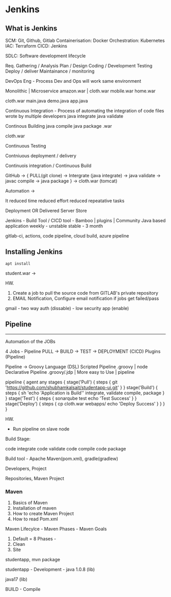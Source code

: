 # Jenkins

## What is Jenkins
SCM: Git, Github, Gitlab
Containerisation: Docker
Orchestration: Kubernetes
IAC: Terraform
CICD: Jenkins

SDLC: Software development lifecycle

Req. Gathering / Analysis
Plan / Design
Coding / Development
Testing
Deploy / deliver
Maintainance / monitoring

DevOps Eng - Process Dev and Ops will work same environment 


Monolithic | Microservice
amazon.war |    cloth.war
                mobile.war
                home.war

cloth.war
    main.java
    demo.java
    app.java

Continuous Integration - Process of automating the integration of code files wrote by multiple developers
java integrate 
java validate

Continous Building
java compile
java package .war

cloth.war

Continuous Testing

Contniuous deployment / delivery



Continuois integration / Continuous Build

GitHub -> { PULL(git clone) -> Intergrate (java integrate) -> 
java validate -> javac compile -> java package } -> cloth.war (tomcat)

Automation ->

It reduced time
reduced effort
reduced repeatative tasks


Deployment   OR    Delivered
  Server             Store



Jenkins - Build Tool / CICD tool - Bamboo | plugins | Community 
Java based application
weekly - unstable
stable - 3 month

gitlab-ci, actions, code pipeline, cloud build, azure pipeline


## Installing Jenkins
```
apt install 

```

student.war  -> 

HW.
1. Create a job to pull the source code from GITLAB's private repository
2. EMAIL Notification, Configure email notification if jobs get failed/pass

gmail - two way auth (dissable) - low security app (enable)



## Pipeline
-----------

Automation of the JOBs

4 Jobs - Pipeline
PULL -> BUILD -> TEST -> DEPLOYMENT (CICD)
Plugins (Pipeline)

Pipeline -> Groovy Language (DSL)
Scripted Pipeline .groovy | node
Declarative Pipeline .groovy/.jdp | More easy to Use | pipeline

pipeline {
    agent any
    stages {
        stage('Pull') {
            steps {
                git 'https://github.com/shubhamkalsait/studentapp-ui.git'
            }
        }
        stage('Build') {
            steps {
                sh 'echo \'Application is Build\''
                integrate, validate
                compile, package
            }
        }
        stage('Test') {
            steps { 
                sonarqube test
                echo 'Test Success'
            }
        }
        stage('Deploy') {
            steps {
                cp cloth.war webapps/
                echo 'Deploy Success'
            }
        }
    }
}

HW.
- Run pipeline on slave node


Build Stage:

code integrate
code validate
code compile
code package

Build tool - Apache Maven(pom.xml), gradle(gradlew)

Developers, Project 

Repositories, Maven Project


### Maven


1. Basics of Maven
2. Installation of maven
3. How to create Maven Project
4. How to read Pom.xml


Maven Lifecylce - Maven Phases - Maven Goals

1. Default = 8 Phases - 
2. Clean 
3. Site

studentapp, mvn package 

studentapp - Development - java 1.0.8 (lib)

java17  (lib)

BUILD - Compile

